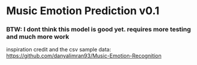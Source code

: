 # Music Emotion Prediction v0.1
### BTW: I dont think this model is good yet. requires more testing and much more work

inspiration credit and the csv sample data: https://github.com/danyalimran93/Music-Emotion-Recognition
